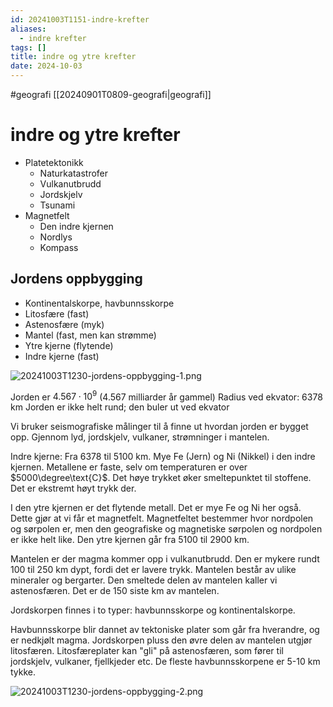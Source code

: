 ```yaml
---
id: 20241003T1151-indre-krefter
aliases:
  - indre krefter
tags: []
title: indre og ytre krefter
date: 2024-10-03
---
```


#geografi [[20240901T0809-geografi|geografi]]

# indre og ytre krefter

- Platetektonikk
  - Naturkatastrofer
  - Vulkanutbrudd
  - Jordskjelv
  - Tsunami
- Magnetfelt
  - Den indre kjernen
  - Nordlys
  - Kompass

## Jordens oppbygging

- Kontinentalskorpe, havbunnsskorpe
- Litosfære (fast)
- Astenosfære (myk)
- Mantel (fast, men kan strømme)
- Ytre kjerne (flytende)
- Indre kjerne (fast)

![20241003T1230-jordens-oppbygging-1.png](Assets/20241003T1230-jordens-oppbygging-1.png)

Jorden er $4.567 \cdot 10^{9}$ (4.567 milliarder år gammel)
Radius ved ekvator: 6378 km
Jorden er ikke helt rund; den buler ut ved ekvator

Vi bruker seismografiske målinger til å finne ut hvordan jorden er bygget opp. Gjennom lyd, jordskjelv, vulkaner, strømninger i mantelen.

Indre kjerne: Fra 6378 til 5100 km. Mye Fe (Jern) og Ni (Nikkel) i den indre kjernen. Metallene er faste, selv om temperaturen er over $5000\degree\text{C}$. Det høye trykket øker smeltepunktet til stoffene. Det er ekstremt høyt trykk der.

I den ytre kjernen er det flytende metall. Det er mye Fe og Ni her også. Dette gjør at vi får et magnetfelt. Magnetfeltet bestemmer hvor nordpolen og sørpolen er, men den geografiske og magnetiske sørpolen og nordpolen er ikke helt like. Den ytre kjernen går fra 5100 til 2900 km.

Mantelen er der magma kommer opp i vulkanutbrudd. Den er mykere rundt 100 til 250 km dypt, fordi det er lavere trykk. Mantelen består av ulike mineraler og bergarter. Den smeltede delen av mantelen kaller vi astenosfæren. Det er de 150 siste km av mantelen.

Jordskorpen finnes i to typer: havbunnsskorpe og kontinentalskorpe.

Havbunnsskorpe blir dannet av tektoniske plater som går fra hverandre, og er nedkjølt magma. Jordskorpen pluss den øvre delen av mantelen utgjør litosfæren. Litosfæreplater kan "gli" på astenosfæren, som fører til jordskjelv, vulkaner, fjellkjeder etc. De fleste havbunnsskorpene er 5-10 km tykke.

![20241003T1230-jordens-oppbygging-2.png](Assets/20241003T1230-jordens-oppbygging-2.png)
